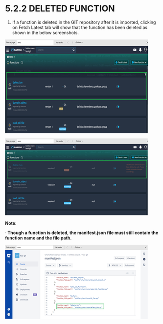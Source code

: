 # 5.2.2 DELETED FUNCTION

1. If a function is deleted in the GIT repository after it is imported, clicking on  Fetch Latest tab will show that the function has been deleted as shown in the below screenshots.

![](../../../../.gitbook/assets/image%20%2887%29.png)

![](../../../../.gitbook/assets/image%20%28156%29.png)

**Note:**

·       **Though a function is deleted, the manifest.json file must still contain the function name and the file path.**

![](../../../../.gitbook/assets/image%20%2894%29.png)

